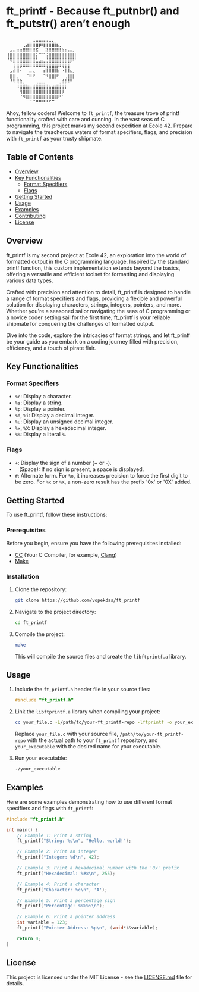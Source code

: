 # ft_printf - Because ft_putnbr() and ft_putstr() aren’t enough

```
⠀⠀⠀⠀⠀⠀⠀⠀⣀⣤⣤⣤⣤⣀⡀⠀⠀⠀⠀⠀⠀⠀
⠀⠀⠀⠀⠀⢀⣴⣿⣿⣿⡿⢿⣿⣿⣿⣷⣄⠀⠀⠀⠀⠀
⠀⣠⣤⣶⣶⣿⣿⣿⣿⣯⠀⠀⣽⣿⣿⣿⣿⣷⣶⣤⣄⠀
⢸⣿⣿⣿⣿⣿⣿⣿⣿⡅⠉⠉⢨⣿⣿⣿⣿⣿⣿⣿⣿⡇
⠈⠻⣿⣿⣿⣿⣿⣿⣿⣥⣴⣦⣬⣿⣿⣿⣿⣿⣿⣿⠟⠁
⠀⠀⢸⣿⡿⠿⠿⠿⠿⠿⠿⠿⢿⣿⣿⣿⠿⢿⣿⡇⠀⠀
⠀⣠⣾⣿⠂⠀⠀⣤⣄⠀⠀⢰⣿⣿⣿⣿⡆⠐⣿⣷⣄⠀
⠀⣿⣿⡀⠀⠀⠈⠿⠟⠀⠀⠈⠻⣿⣿⡿⠃⠀⢀⣿⣿⠀
⠀⠘⠻⢿⣷⡀⠀⠀⠀⢀⣀⣀⠀⠀⠀⠀⢀⣾⡿⠟⠃⠀
⠀⠀⠀⠸⣿⣿⣷⣦⣾⣿⣿⣿⣿⣦⣴⣾⣿⣿⡇⠀⠀⠀
⠀⠀⠀⠀⢻⣿⣿⣿⣿⣿⣿⣿⣿⣿⣿⣿⣿⡿⠀⠀⠀⠀
⠀⠀⠀⠀⠈⠻⣿⣿⣿⣿⣿⣿⣿⣿⣿⣿⠟⠁⠀⠀⠀⠀
⠀⠀⠀⠀⠀⠀⠀⠈⠉⠛⠛⠛⠛⠋⠉⠀⠀⠀⠀⠀⠀⠀
```


Ahoy, fellow coders! Welcome to `ft_printf`, the treasure trove of printf functionality crafted with care and cunning. In the vast seas of C programming, this project marks my second expedition at Ecole 42. Prepare to navigate the treacherous waters of format specifiers, flags, and precision with `ft_printf` as your trusty shipmate.

## Table of Contents
- [Overview](#overview)
- [Key Functionalities](#key-functionalities)
  - [Format Specifiers](#format-specifiers)
  - [Flags](#flags)
- [Getting Started](#getting-started)
- [Usage](#usage)
- [Examples](#examples)
- [Contributing](#contributing)
- [License](#license)

## Overview
ft_printf is my second project at Ecole 42, an exploration into the world of formatted output in the C programming language. Inspired by the standard printf function, this custom implementation extends beyond the basics, offering a versatile and efficient toolset for formatting and displaying various data types.

Crafted with precision and attention to detail, ft_printf is designed to handle a range of format specifiers and flags, providing a flexible and powerful solution for displaying characters, strings, integers, pointers, and more. Whether you're a seasoned sailor navigating the seas of C programming or a novice coder setting sail for the first time, ft_printf is your reliable shipmate for conquering the challenges of formatted output.

Dive into the code, explore the intricacies of format strings, and let ft_printf be your guide as you embark on a coding journey filled with precision, efficiency, and a touch of pirate flair.

## Key Functionalities

### Format Specifiers

- `%c`: Display a character.
- `%s`: Display a string.
- `%p`: Display a pointer.
- `%d`, `%i`: Display a decimal integer.
- `%u`: Display an unsigned decimal integer.
- `%x`, `%X`: Display a hexadecimal integer.
- `%%`: Display a literal `%`.

### Flags

- `+`: Display the sign of a number (+ or -).
- ` ` (Space): If no sign is present, a space is displayed.
- `#`: Alternate form. For `%o`, it increases precision to force the first digit to be zero. For `%x` or `%X`, a non-zero result has the prefix '0x' or '0X' added.

## Getting Started
To use ft_printf, follow these instructions:

### Prerequisites

Before you begin, ensure you have the following prerequisites installed:

- [CC](#) (Your C Compiler, for example, [Clang](https://clang.llvm.org/))
- [Make](https://www.gnu.org/software/make/)

### Installation

1. Clone the repository:

    ```bash
    git clone https://github.com/vopekdas/ft_printf
    ```

2. Navigate to the project directory:

    ```bash
    cd ft_printf
    ```

3. Compile the project:

    ```bash
    make
    ```

    This will compile the source files and create the `libftprintf.a` library.

## Usage

1. Include the `ft_printf.h` header file in your source files:

    ```c
    #include "ft_printf.h"
    ```

2. Link the `libftprintf.a` library when compiling your project:

    ```bash
    cc your_file.c -L/path/to/your-ft_printf-repo -lftprintf -o your_executable
    ```

    Replace `your_file.c` with your source file, `/path/to/your-ft_printf-repo` with the actual path to your `ft_printf` repository, and `your_executable` with the desired name for your executable.

3. Run your executable:

    ```bash
    ./your_executable
    ```


## Examples

Here are some examples demonstrating how to use different format specifiers and flags with `ft_printf`:

```c
#include "ft_printf.h"

int main() {
    // Example 1: Print a string
    ft_printf("String: %s\n", "Hello, world!");

    // Example 2: Print an integer
    ft_printf("Integer: %d\n", 42);

    // Example 3: Print a hexadecimal number with the '0x' prefix
    ft_printf("Hexadecimal: %#x\n", 255);

    // Example 4: Print a character
    ft_printf("Character: %c\n", 'A');

    // Example 5: Print a percentage sign
    ft_printf("Percentage: %%%%%\n");

    // Example 6: Print a pointer address
    int variable = 123;
    ft_printf("Pointer Address: %p\n", (void*)&variable);

    return 0;
}
```
## License

This project is licensed under the MIT License - see the [LICENSE.md](LICENSE.md) file for details.
